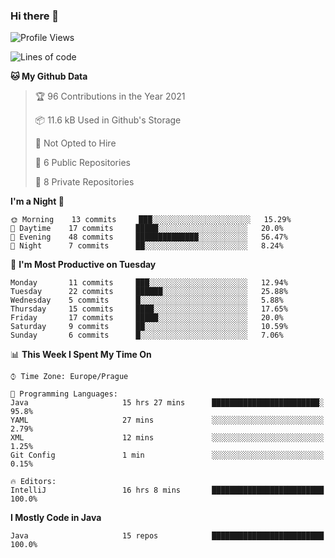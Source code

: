 ### Hi there 👋

<!--START_SECTION:waka-->
![Profile Views](http://img.shields.io/badge/Profile%20Views-17-blue)

![Lines of code](https://img.shields.io/badge/From%20Hello%20World%20I%27ve%20Written-45881%20lines%20of%20code-blue)

**🐱 My Github Data** 

> 🏆 96 Contributions in the Year 2021
 > 
> 📦 11.6 kB Used in Github's Storage 
 > 
> 🚫 Not Opted to Hire
 > 
> 📜 6 Public Repositories 
 > 
> 🔑 8 Private Repositories  
 > 
**I'm a Night 🦉** 

```text
🌞 Morning    13 commits     ███░░░░░░░░░░░░░░░░░░░░░░   15.29% 
🌆 Daytime    17 commits     █████░░░░░░░░░░░░░░░░░░░░   20.0% 
🌃 Evening    48 commits     ██████████████░░░░░░░░░░░   56.47% 
🌙 Night      7 commits      ██░░░░░░░░░░░░░░░░░░░░░░░   8.24%

```
📅 **I'm Most Productive on Tuesday** 

```text
Monday       11 commits     ███░░░░░░░░░░░░░░░░░░░░░░   12.94% 
Tuesday      22 commits     ██████░░░░░░░░░░░░░░░░░░░   25.88% 
Wednesday    5 commits      █░░░░░░░░░░░░░░░░░░░░░░░░   5.88% 
Thursday     15 commits     ████░░░░░░░░░░░░░░░░░░░░░   17.65% 
Friday       17 commits     █████░░░░░░░░░░░░░░░░░░░░   20.0% 
Saturday     9 commits      ██░░░░░░░░░░░░░░░░░░░░░░░   10.59% 
Sunday       6 commits      █░░░░░░░░░░░░░░░░░░░░░░░░   7.06%

```


📊 **This Week I Spent My Time On** 

```text
⌚︎ Time Zone: Europe/Prague

💬 Programming Languages: 
Java                     15 hrs 27 mins      ████████████████████████░   95.8% 
YAML                     27 mins             ░░░░░░░░░░░░░░░░░░░░░░░░░   2.79% 
XML                      12 mins             ░░░░░░░░░░░░░░░░░░░░░░░░░   1.25% 
Git Config               1 min               ░░░░░░░░░░░░░░░░░░░░░░░░░   0.15%

🔥 Editors: 
IntelliJ                 16 hrs 8 mins       █████████████████████████   100.0%

```

**I Mostly Code in Java** 

```text
Java                     15 repos            █████████████████████████   100.0%

```



<!--END_SECTION:waka-->
